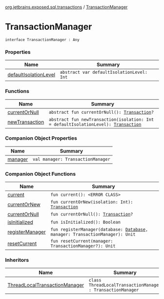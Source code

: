 [org.jetbrains.exposed.sql.transactions](../index.md) / [TransactionManager](.)

# TransactionManager

`interface TransactionManager : Any`

### Properties

| Name | Summary |
|---|---|
| [defaultIsolationLevel](default-isolation-level.md) | `abstract var defaultIsolationLevel: Int` |

### Functions

| Name | Summary |
|---|---|
| [currentOrNull](current-or-null.md) | `abstract fun currentOrNull(): `[`Transaction`](../../org.jetbrains.exposed.sql/-transaction/index.md)`?` |
| [newTransaction](new-transaction.md) | `abstract fun newTransaction(isolation: Int = defaultIsolationLevel): `[`Transaction`](../../org.jetbrains.exposed.sql/-transaction/index.md) |

### Companion Object Properties

| Name | Summary |
|---|---|
| [manager](manager.md) | `val manager: TransactionManager` |

### Companion Object Functions

| Name | Summary |
|---|---|
| [current](current.md) | `fun current(): <ERROR CLASS>` |
| [currentOrNew](current-or-new.md) | `fun currentOrNew(isolation: Int): `[`Transaction`](../../org.jetbrains.exposed.sql/-transaction/index.md) |
| [currentOrNull](current-or-null.md) | `fun currentOrNull(): `[`Transaction`](../../org.jetbrains.exposed.sql/-transaction/index.md)`?` |
| [isInitialized](is-initialized.md) | `fun isInitialized(): Boolean` |
| [registerManager](register-manager.md) | `fun registerManager(database: `[`Database`](../../org.jetbrains.exposed.sql/-database/index.md)`, manager: TransactionManager): Unit` |
| [resetCurrent](reset-current.md) | `fun resetCurrent(manager: TransactionManager?): Unit` |

### Inheritors

| Name | Summary |
|---|---|
| [ThreadLocalTransactionManager](../-thread-local-transaction-manager/index.md) | `class ThreadLocalTransactionManager : TransactionManager` |
